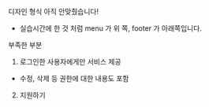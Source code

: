 디자인 형식 아직 안맞췄습니다!
  - 실습시간에 한 것 처럼 menu 가 위 쪽, footer 가 아래쪽입니다.

부족한 부분
1. 로그인한 사용자에게만 서비스 제공
  - 수정, 삭제 등 권한에 대한 내용도 포함
2. 지원하기
